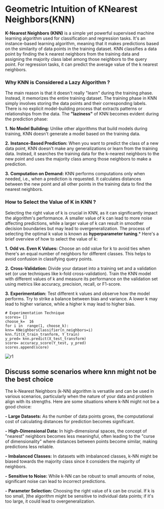 ﻿# Geometric Intuition of KNearest Neighbors(KNN)

**K-Nearest Neighbors (KNN)** is a simple yet powerful supervised machine learning algorithm used for classification and regression tasks. It's an instance-based learning algorithm, meaning that it makes predictions based on the similarity of data points in the training dataset. KNN classifies a data point by finding the k nearest neighbors from the training data and assigning the majority class label among those neighbors to the query point. For regression tasks, it can predict the average value of the k nearest neighbors.

 ### Why KNN is Considered a Lazy Algorithm ?
 
The main reason is that it doesn't really "learn" during the training phase. Instead, it memorizes the entire training dataset. The training phase in KNN simply involves storing the data points and their corresponding labels. There is no explicit model-building process that extracts patterns or relationships from the data.
The **"laziness"** of KNN becomes evident during the prediction phase:

 **1.**  **No Model Building:** Unlike other algorithms that build models during training, KNN doesn't generate a model based on the training data.
 
**2.**  **Instance-Based Prediction:** When you want to predict the class of a new data point, KNN doesn't make any generalizations or learn from the training data. Instead, it searches the training data for the k-nearest neighbors to the new point and uses the majority class among those neighbors to make a prediction.

**3.** **Computation on Demand:** KNN performs computations only when needed, i.e., when a prediction is requested. It calculates distances between the new point and all other points in the training data to find the nearest neighbors.

### How to Select the Value of K in KNN ?

Selecting the right value of k is crucial in KNN, as it can significantly impact the algorithm's performance. A smaller value of k can lead to more noise affecting predictions, while a larger value of k can result in smoother decision boundaries but may lead to overgeneralization. The process of selecting the optimal k value is known as **hyperparameter tuning**.*
Here's a brief overview of how to select the value of k:

 **1.** **Odd vs. Even K Values:** Choose an odd value for k to avoid ties when there's an equal number of neighbors for different classes. This helps to avoid confusion in classifying query points.
 
 **2.** **Cross-Validation:** Divide your dataset into a training set and a validation set (or use techniques like k-fold cross-validation). Train the KNN model with different values of k and measure its performance on the validation set using metrics like accuracy, precision, recall, or F1-score.
 
  **3.** **Experimentation:** Test different k values and observe how the model performs. Try to strike a balance between bias and variance. A lower k may lead to higher variance, while a higher k may lead to higher bias.
  
    # Experimentation Technique
    scores= [] 
    choose_k=  16
    for i in  range(1, choose_k):
    knn= KNeighborsClassifier(n_neighbors=i)
    knn.fit(X_train_tranform, Y_train)
    y_pred= knn.predict(X_test_transform)
    score= accuracy_score(Y_test, y_pred)
    scores.append(score)
    
![r1](https://user-images.githubusercontent.com/70958597/264262824-b426460c-a678-4e8e-9513-e7c417c69b78.png)


## Discuss some scenarios where knn might not be the best choice

The k-Nearest Neighbors (k-NN) algorithm is versatile and can be used in various scenarios, particularly when the nature of your data and problem align with its strengths. Here are some situations where k-NN might not be a good choice:

 **-** **Large Datasets:** As the number of data points grows, the computational cost of calculating distances for prediction becomes significant.
 
 **-** **High-Dimensional Data:** In high-dimensional spaces, the concept of "nearest" neighbors becomes less meaningful, often leading to the "curse of dimensionality" where distances between points become similar, making predictions less reliable.
 
 **-**  **Imbalanced Classes:** In datasets with imbalanced classes, k-NN might be biased towards the majority class since it considers the majority of neighbors.

 **-** **Sensitive to Noise:** While k-NN can be robust to small amounts of noise, significant noise can lead to incorrect predictions.
 
 **-** **Parameter Selection:** Choosing the right value of k can be crucial. If k is too small, ]the algorithm might be sensitive to individual data points; if it's too large, it could lead to overgeneralization.
